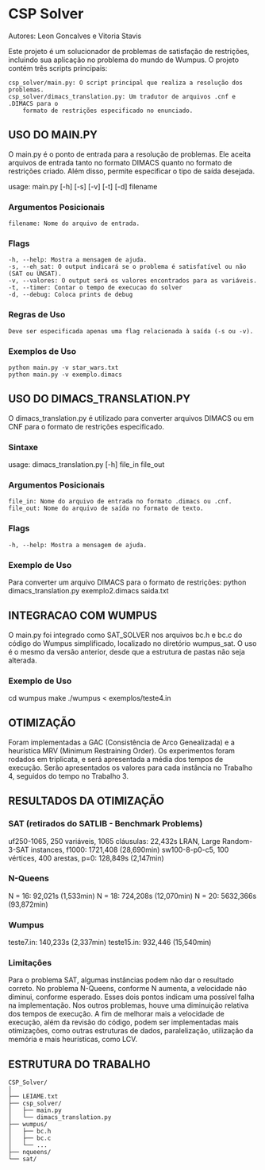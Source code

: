 # CSP Solver
Autores: Leon Goncalves e Vitoria Stavis

Este projeto é um solucionador de problemas de satisfação de restrições,
incluindo sua aplicação no problema do mundo de Wumpus.
O projeto contém três scripts principais:

    csp_solver/main.py: O script principal que realiza a resolução dos problemas.
    csp_solver/dimacs_translation.py: Um tradutor de arquivos .cnf e .DIMACS para o
        formato de restrições especificado no enunciado.



## USO DO MAIN.PY

O main.py é o ponto de entrada para a resolução de problemas.
Ele aceita arquivos de entrada tanto no formato DIMACS
quanto no formato de restrições criado.
Além disso, permite especificar o tipo de saída desejada.

usage: main.py [-h] [-s] [-v] [-t] [-d] filename

### Argumentos Posicionais

    filename: Nome do arquivo de entrada.

### Flags

    -h, --help: Mostra a mensagem de ajuda.   
    -s, --eh_sat: O output indicará se o problema é satisfatível ou não (SAT ou UNSAT).
    -v, --valores: O output será os valores encontrados para as variáveis.
    -t, --timer: Contar o tempo de execucao do solver
    -d, --debug: Coloca prints de debug

### Regras de Uso

    Deve ser especificada apenas uma flag relacionada à saída (-s ou -v).

### Exemplos de Uso

    python main.py -v star_wars.txt
    python main.py -v exemplo.dimacs

## USO DO DIMACS_TRANSLATION.PY

O dimacs_translation.py é utilizado para converter arquivos DIMACS ou em CNF
para o formato de restrições especificado.

### Sintaxe

usage: dimacs_translation.py [-h] file_in file_out

### Argumentos Posicionais

    file_in: Nome do arquivo de entrada no formato .dimacs ou .cnf.
    file_out: Nome do arquivo de saída no formato de texto.

### Flags

    -h, --help: Mostra a mensagem de ajuda.

### Exemplo de Uso

Para converter um arquivo DIMACS para o formato de restrições:
    python dimacs_translation.py exemplo2.dimacs saida.txt

## INTEGRACAO COM WUMPUS

O main.py foi integrado como SAT_SOLVER nos arquivos bc.h e bc.c
do código do Wumpus simplificado, localizado no diretório wumpus_sat.
O uso é o mesmo da versão anterior,
desde que a estrutura de pastas não seja alterada.

### Exemplo de Uso

cd wumpus
make 
./wumpus < exemplos/teste4.in

## OTIMIZAÇÃO

Foram implementadas a GAC (Consistência de Arco Genealizada) e a heurística MRV (Minimum Restraining Order). Os experimentos foram rodados em triplicata, e será apresentada a média dos tempos de execução.
Serão apresentados os valores para cada instância no Trabalho 4, seguidos do tempo no Trabalho 3.

## RESULTADOS DA OTIMIZAÇÃO

### SAT (retirados do SATLIB - Benchmark Problems)

uf250-1065, 250 variáveis, 1065 cláusulas: 22,432s
LRAN, Large Random-3-SAT instances, f1000: 1721,408 (28,690min)
sw100-8-p0-c5, 100 vértices, 400 arestas, p=0: 128,849s (2,147min)

### N-Queens

N = 16: 92,021s (1,533min)
N = 18: 724,208s (12,070min)
N = 20: 5632,366s (93,872min)

### Wumpus

teste7.in: 140,233s (2,337min)
teste15.in: 932,446 (15,540min)

### Limitações

Para o problema SAT, algumas instâncias podem não dar o resultado correto.
No problema N-Queens, conforme N aumenta, a velocidade não diminui, conforme esperado.
Esses dois pontos indicam uma possível falha na implementação.
Nos outros problemas, houve uma diminuição relativa dos tempos de execução.
A fim de melhorar mais a velocidade de execução, além da revisão do código,
podem ser implementadas mais otimizações, como outras estruturas de dados, paralelização, utilização da memória e mais heurísticas, como LCV.

## ESTRUTURA DO TRABALHO

```
CSP_Solver/
│
├── LEIAME.txt
├── csp_solver/
│   ├── main.py
│   └── dimacs_translation.py
├── wumpus/
│   ├── bc.h
│   ├── bc.c
│   └── ...
├── nqueens/
└── sat/

```
